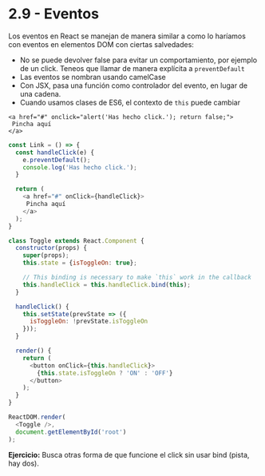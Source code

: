 # 2.9 - Eventos

Los eventos en React se manejan de manera similar a como lo haríamos con eventos en elementos DOM con ciertas salvedades:

* No se puede devolver false para evitar un comportamiento, por ejemplo de un click. Teneos que llamar de manera explícita a `preventDefault`
* Las eventos se nombran usando camelCase
* Con JSX, pasa una función como controlador del evento, en lugar de una cadena.
* Cuando usamos clases de ES6, el contexto de `this` puede cambiar

```markup
<a href="#" onclick="alert('Has hecho click.'); return false;">
 Pincha aquí
</a>
```

```javascript
const Link = () => {
  const handleClick(e) {
    e.preventDefault();
    console.log('Has hecho click.');
  }

  return (
    <a href="#" onClick={handleClick}>
     Pincha aquí
    </a>
  );
}
```

```javascript
class Toggle extends React.Component {
  constructor(props) {
    super(props);
    this.state = {isToggleOn: true};

    // This binding is necessary to make `this` work in the callback
    this.handleClick = this.handleClick.bind(this);
  }

  handleClick() {
    this.setState(prevState => ({
      isToggleOn: !prevState.isToggleOn
    }));
  }

  render() {
    return (
      <button onClick={this.handleClick}>
        {this.state.isToggleOn ? 'ON' : 'OFF'}
      </button>
    );
  }
}

ReactDOM.render(
  <Toggle />,
  document.getElementById('root')
);
```

**Ejercicio:** Busca otras forma de que funcione el click sin usar bind \(pista, hay dos\).

